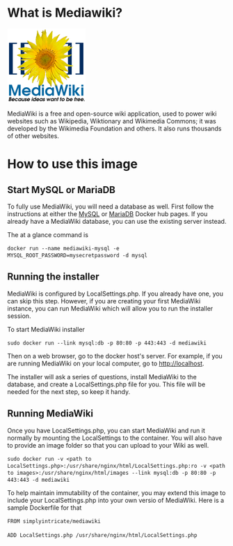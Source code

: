# What is Mediawiki?

![MediaWiki](https://raw.githubusercontent.com/stephenliang/mediawiki-dockerfile/master/logo.png)

MediaWiki is a free and open-source wiki application, used to power wiki websites such as Wikipedia, Wiktionary and Wikimedia Commons; it was developed by the Wikimedia Foundation and others. It also runs thousands of other websites.

# How to use this image

## Start MySQL or MariaDB

To fully use MediaWiki, you will need a database as well. First follow the instructions at either the [MySQL](https://registry.hub.docker.com/_/mysql/) or [MariaDB](https://registry.hub.docker.com/_/mariadb) Docker hub pages. If you already have a MediaWiki database, you can use the existing server instead.

The at a glance command is

	docker run --name mediawiki-mysql -e MYSQL_ROOT_PASSWORD=mysecretpassword -d mysql

## Running the installer

MediaWiki is configured by LocalSettings.php. If you already have one, you can skip this step. However, if you are creating your first MediaWiki instance, you can run MediaWiki which will allow you to run the installer session.

To start MediaWiki installer

	sudo docker run --link mysql:db -p 80:80 -p 443:443 -d mediawiki

Then on a web browser, go to the docker host's server. For example, if you are running MediaWiki on your local computer, go to [http://localhost](http://localhost).

The installer will ask a series of questions, install MediaWiki to the database, and create a LocalSettings.php file for you. This file will be needed for the next step, so keep it handy.

## Running MediaWiki

Once you have LocalSettings.php, you can start MediaWiki and run it normally by mounting the LocalSettings to the container. You will also have to provide an image folder so that you can upload to your Wiki as well.

	sudo docker run -v <path to LocalSettings.php>:/usr/share/nginx/html/LocalSettings.php:ro -v <path to images>:/usr/share/nginx/html/images --link mysql:db -p 80:80 -p 443:443 -d mediawiki

To help maintain immutability of the container, you may extend this image to include your LocalSettings.php into your own versio of MediaWiki. Here is a sample Dockerfile for that

	FROM simplyintricate/mediawiki

	ADD LocalSettings.php /usr/share/nginx/html/LocalSettings.php
